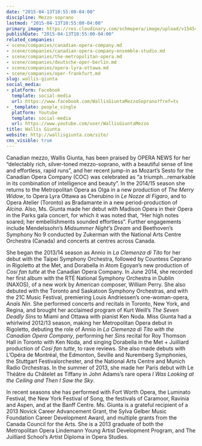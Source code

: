 ```yaml
---
date: "2015-04-13T10:55:00-04:00"
discipline: Mezzo-soprano
lastmod: "2015-04-13T10:55:00-04:00"
primary_image: https://res.cloudinary.com/schmopera/image/upload/v1545409169/media/webhook-uploads/1428936783034/GIUNTA-PHOTO.jpg.jpg
publishDate: "2015-04-13T10:55:00-04:00"
related_companies:
- scene/companies/canadian-opera-company.md
- scene/companies/canadian-opera-company-ensemble-studio.md
- scene/companies/the-metropolitan-opera.md
- scene/companies/deutsche-oper-berlin.md
- scene/companies/opera-lyra-ottawa.md
- scene/companies/oper-frankfurt.md
slug: wallis-giunta
social_media:
- platform: Facebook
  template: social-media
  url: https://www.facebook.com/WallisGiuntaMezzoSoprano?fref=ts
- _template: people_single
  platform: Youtube
  template: social-media
  url: https://www.youtube.com/user/WallisGiuntaMezzo
title: Wallis Giunta
website: http://wallisgiunta.com/site/
cms_visible: true
---
```


Canadian mezzo, Wallis Giunta, has been praised by OPERA NEWS for her “delectably rich, silver-toned mezzo-soprano, with a beautiful sense of line and effortless, rapid runs”, and her recent jump-in as Mozart’s Sesto for the Canadian Opera Company (COC) was celebrated as “a triumph…remarkable in its combination of intelligence and beauty”. In the 2014/15 season she returns to the Metropolitan Opera as Olga in a new production of *The Merry Widow*, to Opera Lyra Ottawa as Cherubino in *Le Nozze di Figaro*, and to Opera Atelier (Toronto) as Bradamante in a new period-production of *Alcina*. Also, Ms. Giunta made her debut with Madison Opera in their Opera in the Parks gala concert, for which it was noted that, “Her high notes soared; her embellishments sounded effortless”. Further engagements include Mendelssohn’s *Midsummer Night’s Dream* and Beethoven’s Symphony No 9 conducted by Zukerman with the National Arts Centre Orchestra (Canada) and concerts at centres across Canada.

She began the 2013/14 season as Annio in *La Clemenza di Tito* for her debut with the Taipei Symphony Orchestra, followed by Countess Ceprano in Rigoletto at the Met, and Dorabella in Atom Egoyan’s new production of *Cosí fan tutte* at the Canadian Opera Company. In June 2014, she recorded her first album with the RTÉ National Symphony Orchestra in Dublin (NAXOS), of a new work by American composer, William Perry. She also debuted with the Toronto and Saskatoon Symphony Orchestras, and with the 21C Music Festival, premiering Louis Andriessen’s one-woman-opera, *Anaïs Nin*. She performed concerts and recitals in Toronto, New York, and Regina, and brought her acclaimed program of Kurt Weill’s *The Seven Deadly Sins* to Miami and Ottawa with pianist Ken Noda.
Miss Giunta had a whirlwind 2012/13 season, making her Metropolitan Opera debut in Rigoletto, debuting the role of Annio in *La Clemenza di Tito with the Canadian Opera Company*, performing her *Sins* recital for Roy Thomson Hall in Toronto with Ken Noda, and singing Dorabella in the Met + Juilliard production of *Cosí fan tutte*, to rave reviews. She also made debuts with L’Opéra de Montréal, the Edmonton, Seville and Nuremberg Symphonies, the Stuttgart Festivalorchester, and the National Arts Centre and Munich Radio Orchestras. In the summer of 2013, she made her Paris debut with Le Théâtre du Châtelet as Tiffany in John Adams’s rare opera *I Was Looking at the Ceiling and Then I Saw the Sky*.

In recent seasons she has performed with Fort Worth Opera, the Luminato Festival, the New York Festival of Song, the festivals of Caramoor, Ravinia and Aspen, and at the Banff Centre. Ms. Giunta is a grateful recipient of a 2013 Novick Career Advancement Grant, the Sylva Gelber Music Foundation Career Development Award, and multiple grants from the Canada Council for the Arts. She is a 2013 graduate of both the Metropolitan Opera Lindemann Young Artist Development Program, and The Juilliard School’s Artist Diploma in Opera Studies.

